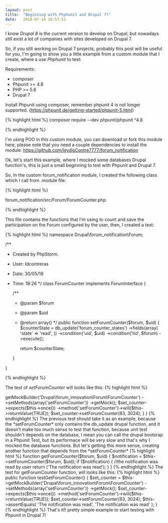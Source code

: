 ```yaml
---
layout: post
title:  "Beginning with Phphunit and Drupal 7!"
date:   2018-07-18 16:57:51
---
```


I know
*Drupal 8* is the current version to develop on Drupal, but nowadays still exist a lot of companies with sites developed on Drupal 7.


So, if you still working on Drupal 7 projects, probably this post will be useful for you, I'm going to show you a little example from a custom module that I create, where a use *Phphunit* to test:

Requirements:

- composer
- Phpunit >= 4.8
- PHP >= 5.6
- Drupal 7

Install Phpunit using composer, remember phpunit 4 is not longer supported.  (https://phpunit.de/getting-started/phpunit-5.html)

{% highlight html %}
composer require --dev phpunit/phpunit ^4.8

{% endhighlight %}



I'm using POO in this custom module, you can download or fork this module here, please note that you need a couple dependencies to install the module:
https://github.com/leydisContre7777/forum_notification


Ok, let's start this example, where I mocked some databases Drupal function's, this is just a small  beginning to test with Phpunit and Drupal 7.


So, In the custom forum_notification module, I created the following class which I call from .module file:

{% highlight html  %}

forum_notification/src/Forum/ForumCounter.php

{% endhighlight %}


This file contains the functions that I'm using to count and save the participation on the Forum configured by the user, then, I created a test:


{% highlight html %}
namespace Drupal\forum_notification\Forum;

/**
 * Created by PhpStorm.
 * User: ldcontreras
 * Date: 30/05/18
 * Time: 18:26
 */
class ForumCounter implements ForumInterface {

	/**
	 * @param $forum
	 * @param $uid
	 * @return array()
	 */
	public function setForumCounter($forum, $uid) {
		$counterState = db_update('forum_counter_states')
			->fields(array(
				'state' => 'read',
			))
			->condition('uid', $uid)
			->condition('tid', $forum)
			->execute();

		return $counterState;

	}

}

{% endhighlight %}




The test of *setForumCounter* will looks like this:
{% highlight html %}
<?php
/**
 * Created by PhpStorm.
 * User: ldcontreras
 * Date: 8/06/18
 * Time: 10:02
 */

namespace Drupal\forum_innovation\Tests;


/**
 * Test the  ForumCounter Class.
 * @coversDefaultClass  \Drupal\forum_innovation\Forum
 * @group utility
 */
class ForumCounterTest extends \PHPUnit_Framework_TestCase {

	/**
	 * @covers::setForumCounter
	 */

	public function testSetForumCounter() {
		$set_counter = $this->getMockBuilder('Drupal\forum_innovation\Forum\ForumCounter')
			->setMethods(array('setForumCounter'))
			->getMock();

		$set_counter->expects($this->once())
			->method('setForumCounter')->will($this->returnValue(TRUE));

		$set_counter->setForumCounter(83, 3024);
	}
}
{% endhighlight %}

The previous test should take it as an example, because the *setForumCounter* only contains the db_update drupal function, and it doesn't make too much sense to test that function, because
unit test shouldn't depends on the database, I mean you can call the drupal bootsrap in a Phpunit Test, but its performace will be very slow and that's why I mocked the database functions. But let's getting  this more sense, creating another function that depends from the *setForumCounter*


{% highlight html %}

function getForumCounter($forum, $uid) {

		$notification = $this->setForumCounter($forum, $uid);

		if ($notification) {  //the notification was read by user

			return ('The notification was read');

		}


}


{% endhighlight %}


The test for getForumCounter function, will looks like this:


{% highlight html %}

public function testGetForumCounter() {
    $set_counter = $this->getMockBuilder('Drupal\forum_innovation\Forum\ForumCounter')
        ->setMethods(array('setForumCounter'))
        ->getMock();

    $set_counter->expects($this->once())
        ->method('setForumCounter')->will($this->returnValue(TRUE));

    $set_counter->setForumCounter(83, 3024);

    $this->assertEquals(
        'The notification was read',
        'The notification was read'
    );
}


{% endhighlight %}


That's it!! pretty simple example to start testing with Phpunit in Drupal 7!

